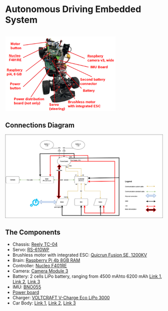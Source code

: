 # Autonomous Driving Embedded System

<br><img src="./images/Car.png" width="70%" height="50%"> </br>  
## Connections Diagram

![image](./images/ConnectionDiagram.png)

## The Components
- Chassis: [Reely TC-04](https://www.conrad.com/en/p/reely-tc-04-onroad-chassis-1-10-rc-model-car-electric-road-version-4wd-arr-1406735.html?refresh=true)
- Servo: [RS-610WP](https://www.conrad.com/en/p/reely-standard-servo-rs-610wp-mg-analogue-servo-gear-box-material-metal-connector-system-jr-2141322.html)
- Brushless motor with integrated ESC: [Quicrun Fusion SE, 1200KV](https://www.hobbywingdirect.com/collections/quicrun-fusion-se)
- Brain: [Raspberry Pi 4b 8GB RAM](https://www.raspberrypi.com/products/raspberry-pi-4-model-b/)
- Controller: [Nucleo F401RE](https://www.conrad.com/en/p/stmicroelectronics-pcb-design-board-nucleo-f401re-stm32-f4-series-1416924.html)
- Camera: [Camera Module 3](https://www.raspberrypi.com/products/camera-module-3/?variant=camera-module-3-wide)
- Battery: 2 cells LiPo battery, ranging from 4500 mAhto 6200 mAh [Link 1](https://www.conrad.com/en/p/conrad-energy-scale-model-battery-pack-lipo-7-4-v-5500-mah-no-of-cells-2-20-c-softcase-xt90-1344152.html), [Link 2](https://www.conrad.com/en/p/hacker-scale-model-battery-pack-lipo-74-v-5000-mah-no-of-cells-2-20-c-softcase-xt90-2178297.html), [Link 3](https://www.conrad.com/en/p/absima-scale-model-battery-pack-lipo-7-4-v-6200-mah-60-c-hard-case-xt90-2357348.html)
- IMU: [BNO055](https://www.proe.vn/adafruit-9-dof-absolute-orientation-imu-fusion-breakout-bno055)
- [Power board](./images/powerboard.png)
- Charger: [VOLTCRAFT V-Charge Eco LiPo 3000](https://www.conrad.com/en/p/voltcraft-v-charge-eco-lipo-3000-scale-model-battery-charger-230-v-3-a-lipolymer-1409525.html)
- Car Body: [Link 1](https://www.eurorc.com/product/21265/killerbody-lexus-rc-finished-body-orange-190mm), [Link 2](https://hpi-racing.ro/acasa/caroserie-vopsita-ford-mustang-mach-e-1400-200mm.html), [Link 3](https://hpi-racing.ro/onroadtouringdrift/caroserie-hpi-3d-bmw-m3-gt2-e92200mm.html)